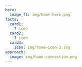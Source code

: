 ```yaml
---
hero:
  image_ft: img/home-hero.png
facts:
  card1:
    ? icon
  card2:
    ? icon
  card3:
    icon: img/home-icon-2.svg
approach:
  image: img/home-connection.png
---
```

